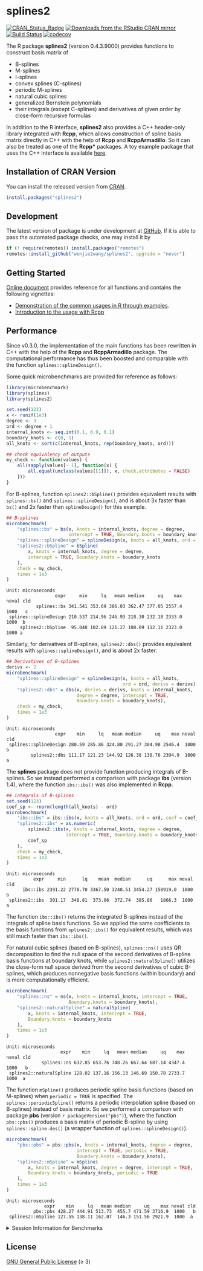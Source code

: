 splines2
================

[![CRAN\_Status\_Badge](https://www.r-pkg.org/badges/version/splines2)](https://CRAN.R-project.org/package=splines2)
[![Downloads from the RStudio CRAN
mirror](https://cranlogs.r-pkg.org/badges/splines2)](https://CRAN.R-project.org/package=splines2)
[![Build
Status](https://github.com/wenjie2wang/splines2/workflows/R-CMD-check/badge.svg)](https://github.com/wenjie2wang/splines2/actions)
[![codecov](https://codecov.io/gh/wenjie2wang/splines2/branch/main/graph/badge.svg)](https://codecov.io/gh/wenjie2wang/splines2)

The R package **splines2** (version 0.4.3.9000) provides functions to
construct basis matrix of

-   B-splines
-   M-splines
-   I-splines
-   convex splines (C-splines)
-   periodic M-splines
-   natural cubic splines
-   generalized Bernstein polynomials
-   their integrals (except C-splines) and derivatives of given order by
    close-form recursive formulas

In addition to the R interface, **splines2** also provides a C++
header-only library integrated with **Rcpp**, which allows construction
of spline basis matrix directly in C++ with the help of **Rcpp** and
**RcppArmadillo**. So it can also be treated as one of the **Rcpp\***
packages. A toy example package that uses the C++ interface is available
[here](https://github.com/wenjie2wang/example-pkg-Rcpp-splines2).

## Installation of CRAN Version

You can install the released version from
[CRAN](https://CRAN.R-project.org/package=splines2).

``` r
install.packages("splines2")
```

## Development

The latest version of package is under development at
[GitHub](https://github.com/wenjie2wang/splines2). If it is able to pass
the automated package checks, one may install it by

``` r
if (! require(remotes)) install.packages("remotes")
remotes::install_github("wenjie2wang/splines2", upgrade = "never")
```

## Getting Started

[Online document](https://wwenjie.org/splines2) provides reference for
all functions and contains the following vignettes:

-   [Demonstration of the common usages in R through
    examples](https://wwenjie.org/splines2/articles/splines2-intro).
-   [Introduction to the usage with
    Rcpp](https://wwenjie.org/splines2/articles/splines2-wi-rcpp)

## Performance

Since v0.3.0, the implementation of the main functions has been
rewritten in C++ with the help of the **Rcpp** and **RcppArmadillo**
package. The computational performance has thus been boosted and
comparable with the function `splines::splineDesign()`.

Some quick microbenchmarks are provided for reference as follows:

``` r
library(microbenchmark)
library(splines)
library(splines2)

set.seed(123)
x <- runif(1e3)
degree <- 3
ord <- degree + 1
internal_knots <- seq.int(0.1, 0.9, 0.1)
boundary_knots <- c(0, 1)
all_knots <- sort(c(internal_knots, rep(boundary_knots, ord)))

## check equivalency of outputs
my_check <- function(values) {
    all(sapply(values[- 1], function(x) {
        all.equal(unclass(values[[1]]), x, check.attributes = FALSE)
    }))
}
```

For B-splines, function `splines2::bSpline()` provides equivalent
results with `splines::bs()` and `splines::splineDesign()`, and is about
3x faster than `bs()` and 2x faster than `splineDesign()` for this
example.

``` r
## B-splines
microbenchmark(
    "splines::bs" = bs(x, knots = internal_knots, degree = degree,
                       intercept = TRUE, Boundary.knots = boundary_knots),
    "splines::splineDesign" = splineDesign(x, knots = all_knots, ord = ord),
    "splines2::bSpline" = bSpline(
        x, knots = internal_knots, degree = degree,
        intercept = TRUE, Boundary.knots = boundary_knots
    ),
    check = my_check,
    times = 1e3
)
```

    Unit: microseconds
                      expr     min     lq   mean median     uq    max neval cld
               splines::bs 341.541 353.69 386.03 362.47 377.05 2557.4  1000   c
     splines::splineDesign 210.537 214.96 246.93 218.30 232.18 2333.0  1000  b 
         splines2::bSpline  95.048 102.89 121.27 108.09 112.11 2323.0  1000 a  

Similarly, for derivatives of B-splines, `splines2::dbs()` provides
equivalent results with `splines::splineDesign()`, and is about 2x
faster.

``` r
## Derivatives of B-splines
derivs <- 2
microbenchmark(
    "splines::splineDesign" = splineDesign(x, knots = all_knots,
                                           ord = ord, derivs = derivs),
    "splines2::dbs" = dbs(x, derivs = derivs, knots = internal_knots,
                          degree = degree, intercept = TRUE,
                          Boundary.knots = boundary_knots),
    check = my_check,
    times = 1e3
)
```

    Unit: microseconds
                      expr    min     lq   mean median     uq    max neval cld
     splines::splineDesign 280.59 285.86 324.80 291.27 304.98 2546.4  1000   b
             splines2::dbs 111.17 121.23 144.92 126.38 130.76 2394.9  1000  a 

The **splines** package does not provide function producing integrals of
B-splines. So we instead performed a comparison with package **ibs**
(version 1.4), where the function `ibs::ibs()` was also implemented in
**Rcpp**.

``` r
## integrals of B-splines
set.seed(123)
coef_sp <- rnorm(length(all_knots) - ord)
microbenchmark(
    "ibs::ibs" = ibs::ibs(x, knots = all_knots, ord = ord, coef = coef_sp),
    "splines2::ibs" = as.numeric(
        splines2::ibs(x, knots = internal_knots, degree = degree,
                      intercept = TRUE, Boundary.knots = boundary_knots) %*%
        coef_sp
    ),
    check = my_check,
    times = 1e3
)
```

    Unit: microseconds
              expr     min      lq    mean  median      uq      max neval cld
          ibs::ibs 2391.22 2778.70 3367.50 3248.51 3454.27 158919.0  1000   b
     splines2::ibs  301.17  348.81  373.06  372.74  385.86   1866.3  1000  a 

The function `ibs::ibs()` returns the integrated B-splines instead of
the integrals of spline basis functions. So we applied the same
coefficients to the basis functions from `splines2::ibs()` for
equivalent results, which was still much faster than `ibs::ibs()`.

For natural cubic splines (based on B-splines), `splines::ns()` uses QR
decomposition to find the null space of the second derivatives of
B-spline basis functions at boundary knots, while
`splines2::naturalSpline()` utilizes the close-form null space derived
from the second derivatives of cubic B-splines, which produces
nonnegative basis functions (within boundary) and is more
computationally efficient.

``` r
microbenchmark(
    "splines::ns" = ns(x, knots = internal_knots, intercept = TRUE,
                       Boundary.knots = boundary_knots),
    "splines2::naturalSpline" = naturalSpline(
        x, knots = internal_knots, intercept = TRUE,
        Boundary.knots = boundary_knots
    ),
    times = 1e3
)
```

    Unit: microseconds
                        expr    min     lq   mean median     uq    max neval cld
                 splines::ns 632.85 653.76 748.26 667.64 687.14 4347.4  1000   b
     splines2::naturalSpline 128.02 137.16 156.13 146.69 150.78 2733.7  1000  a 

The function `mSpline()` produces periodic spline basis functions (based
on M-splines) when `periodic = TRUE` is specified. The
`splines::periodicSpline()` returns a periodic interpolation spline
(based on B-splines) instead of basis matrix. So we performed a
comparison with package **pbs** (version `r packageVersion("pbs")`),
where the function `pbs::pbs()` produces a basis matrix of periodic
B-spline by using `splines::spline.des()` (a wrapper function of
`splines::splineDesign()`).

``` r
microbenchmark(
    "pbs::pbs" = pbs::pbs(x, knots = internal_knots, degree = degree,
                          intercept = TRUE, periodic = TRUE,
                          Boundary.knots = boundary_knots),
    "splines2::mSpline" = mSpline(
        x, knots = internal_knots, degree = degree, intercept = TRUE,
        Boundary.knots = boundary_knots, periodic = TRUE
    ),
    times = 1e3
)
```

    Unit: microseconds
                  expr    min     lq   mean median     uq    max neval cld
              pbs::pbs 428.27 444.91 513.73  455.7 471.59 3716.9  1000   b
     splines2::mSpline 127.55 138.11 162.07  146.3 151.56 2921.9  1000  a 

<details>
<summary>
Session Information for Benchmarks
</summary>

``` r
sessionInfo()
```

    R version 4.0.4 (2021-02-15)
    Platform: x86_64-pc-linux-gnu (64-bit)
    Running under: Arch Linux

    Matrix products: default
    BLAS:   /usr/lib/libopenblasp-r0.3.13.so
    LAPACK: /usr/lib/liblapack.so.3.9.0

    locale:
     [1] LC_CTYPE=en_US.UTF-8       LC_NUMERIC=C               LC_TIME=en_US.UTF-8       
     [4] LC_COLLATE=en_US.UTF-8     LC_MONETARY=en_US.UTF-8    LC_MESSAGES=en_US.UTF-8   
     [7] LC_PAPER=en_US.UTF-8       LC_NAME=C                  LC_ADDRESS=C              
    [10] LC_TELEPHONE=C             LC_MEASUREMENT=en_US.UTF-8 LC_IDENTIFICATION=C       

    attached base packages:
    [1] splines   stats     graphics  grDevices utils     datasets  methods   base     

    other attached packages:
    [1] splines2_0.4.3.9000  microbenchmark_1.4-7

    loaded via a namespace (and not attached):
     [1] Rcpp_1.0.6        knitr_1.31        magrittr_2.0.1    MASS_7.3-53.1     ibs_1.4          
     [6] lattice_0.20-41   rlang_0.4.10      multcomp_1.4-16   stringr_1.4.0     tools_4.0.4      
    [11] grid_4.0.4        xfun_0.22         TH.data_1.0-10    htmltools_0.5.1.1 yaml_2.2.1       
    [16] survival_3.2-10   digest_0.6.27     Matrix_1.3-2      codetools_0.2-18  evaluate_0.14    
    [21] rmarkdown_2.7     sandwich_3.0-0    stringi_1.5.3     compiler_4.0.4    pbs_1.1          
    [26] mvtnorm_1.1-1     zoo_1.8-9        

</details>

## License

[GNU General Public License](https://www.gnu.org/licenses/) (≥ 3)
